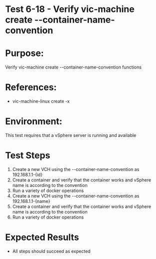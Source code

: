 Test 6-18 - Verify vic-machine create --container-name-convention
=======

# Purpose:
Verify vic-machine create --container-name-convention functions

# References:
* vic-machine-linux create -x

# Environment:
This test requires that a vSphere server is running and available

# Test Steps
1. Create a new VCH using the --container-name-convention as 192.168.1.1-{id}
2. Create a container and verify that the container works and vSphere name is according to the convention
3. Run a variety of docker operations
4. Create a new VCH using the --container-name-convention as 192.168.1.1-{name}
5. Create a container and verify that the container works and vSphere name is according to the convention
6. Run a variety of docker operations

# Expected Results
* All steps should succeed as expected
